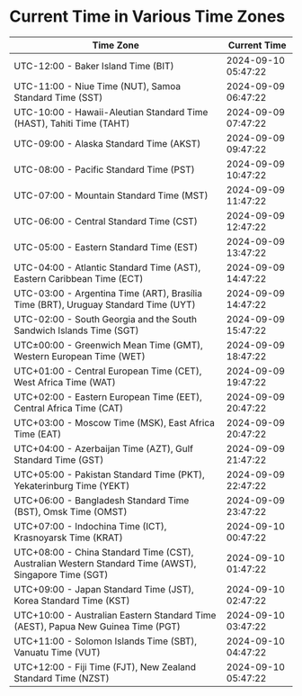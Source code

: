 # Current Time in Various Time Zones

| Time Zone | Current Time |
|-----------|--------------|
| UTC-12:00 - Baker Island Time (BIT) | 2024-09-10 05:47:22 |
| UTC-11:00 - Niue Time (NUT), Samoa Standard Time (SST) | 2024-09-09 06:47:22 |
| UTC-10:00 - Hawaii-Aleutian Standard Time (HAST), Tahiti Time (TAHT) | 2024-09-09 07:47:22 |
| UTC-09:00 - Alaska Standard Time (AKST) | 2024-09-09 09:47:22 |
| UTC-08:00 - Pacific Standard Time (PST) | 2024-09-09 10:47:22 |
| UTC-07:00 - Mountain Standard Time (MST) | 2024-09-09 11:47:22 |
| UTC-06:00 - Central Standard Time (CST) | 2024-09-09 12:47:22 |
| UTC-05:00 - Eastern Standard Time (EST) | 2024-09-09 13:47:22 |
| UTC-04:00 - Atlantic Standard Time (AST), Eastern Caribbean Time (ECT) | 2024-09-09 14:47:22 |
| UTC-03:00 - Argentina Time (ART), Brasília Time (BRT), Uruguay Standard Time (UYT) | 2024-09-09 14:47:22 |
| UTC-02:00 - South Georgia and the South Sandwich Islands Time (SGT) | 2024-09-09 15:47:22 |
| UTC±00:00 - Greenwich Mean Time (GMT), Western European Time (WET) | 2024-09-09 18:47:22 |
| UTC+01:00 - Central European Time (CET), West Africa Time (WAT) | 2024-09-09 19:47:22 |
| UTC+02:00 - Eastern European Time (EET), Central Africa Time (CAT) | 2024-09-09 20:47:22 |
| UTC+03:00 - Moscow Time (MSK), East Africa Time (EAT) | 2024-09-09 20:47:22 |
| UTC+04:00 - Azerbaijan Time (AZT), Gulf Standard Time (GST) | 2024-09-09 21:47:22 |
| UTC+05:00 - Pakistan Standard Time (PKT), Yekaterinburg Time (YEKT) | 2024-09-09 22:47:22 |
| UTC+06:00 - Bangladesh Standard Time (BST), Omsk Time (OMST) | 2024-09-09 23:47:22 |
| UTC+07:00 - Indochina Time (ICT), Krasnoyarsk Time (KRAT) | 2024-09-10 00:47:22 |
| UTC+08:00 - China Standard Time (CST), Australian Western Standard Time (AWST), Singapore Time (SGT) | 2024-09-10 01:47:22 |
| UTC+09:00 - Japan Standard Time (JST), Korea Standard Time (KST) | 2024-09-10 02:47:22 |
| UTC+10:00 - Australian Eastern Standard Time (AEST), Papua New Guinea Time (PGT) | 2024-09-10 03:47:22 |
| UTC+11:00 - Solomon Islands Time (SBT), Vanuatu Time (VUT) | 2024-09-10 04:47:22 |
| UTC+12:00 - Fiji Time (FJT), New Zealand Standard Time (NZST) | 2024-09-10 05:47:22 |
